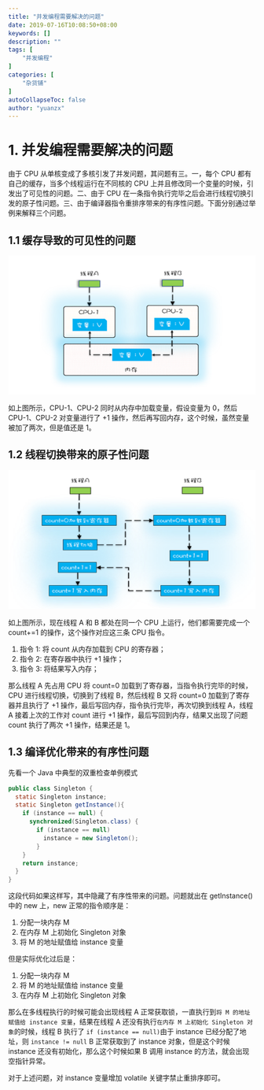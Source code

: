 ```yaml
---
title: "并发编程需要解决的问题"
date: 2019-07-16T10:08:50+08:00
keywords: []
description: ""
tags: [
    "并发编程"
]
categories: [
    "杂货铺"
]
autoCollapseToc: false
author: "yuanzx"
---
```


# 1. 并发编程需要解决的问题

由于 CPU 从单核变成了多核引发了并发问题，其问题有三。一，每个 CPU 都有自己的缓存，当多个线程运行在不同核的 CPU 上并且修改同一个变量的时候，引发出了可见性的问题。二、由于 CPU 在一条指令执行完毕之后会进行线程切换引发的原子性问题。三、由于编译器指令重排序带来的有序性问题。下面分别通过举例来解释三个问题。

## 1.1 缓存导致的可见性的问题

![缓存导致的可见性的问题](/media/hovel/13.png)

如上图所示，CPU-1、CPU-2 同时从内存中加载变量，假设变量为 0，然后 CPU-1、CPU-2 对变量进行了 +1 操作，然后再写回内存，这个时候，虽然变量被加了两次，但是值还是 1。

## 1.2 线程切换带来的原子性问题

![线程切换带来的原子性问题](/media/hovel/15.png)

如上图所示，现在线程 A 和 B 都处在同一个 CPU 上运行，他们都需要完成一个 count+=1 的操作，这个操作对应这三条 CPU 指令。

1. 指令 1: 将 count 从内存加载到 CPU 的寄存器；
2. 指令 2: 在寄存器中执行 +1 操作；
3. 指令 3: 将结果写入内存；

那么线程 A 先占用 CPU 将 count=0 加载到了寄存器，当指令执行完毕的时候，CPU 进行线程切换，切换到了线程 B，然后线程 B 又将 count=0 加载到了寄存器并且执行了 +1 操作，最后写回内存，指令执行完毕，再次切换到线程 A，线程 A 接着上次的工作对 count 进行 +1 操作，最后写回到内存，结果又出现了问题 count 执行了两次 +1 操作，结果还是 1。

## 1.3 编译优化带来的有序性问题

先看一个 Java 中典型的双重检查单例模式

```java
public class Singleton {
  static Singleton instance;
  static Singleton getInstance(){
    if (instance == null) {
      synchronized(Singleton.class) {
        if (instance == null)
          instance = new Singleton();
        }
    }
    return instance;
  }
}
```

这段代码如果这样写，其中隐藏了有序性带来的问题。问题就出在 getInstance() 中的 new 上，new 正常的指令顺序是：

1. 分配一块内存 M
2. 在内存 M 上初始化 Singleton 对象
3. 将 M 的地址赋值给 instance 变量

但是实际优化过后是：

1. 分配一块内存 M
2. 将 M 的地址赋值给 instance 变量
3. 在内存 M 上初始化 Singleton 对象

那么在多线程执行的时候可能会出现线程 A 正常获取锁，一直执行到`将 M 的地址赋值给 instance 变量`，结果在线程 A 还没有执行`在内存 M 上初始化 Singleton 对象`的时候，线程 B 执行了 `if (instance == null)`由于 instance 已经分配了地址，则 `instance != null` B 正常获取到了 instance 对象，但是这个时候 instance 还没有初始化，那么这个时候如果 B 调用 instance 的方法，就会出现空指针异常。

对于上述问题，对 instance 变量增加 volatile 关键字禁止重排序即可。